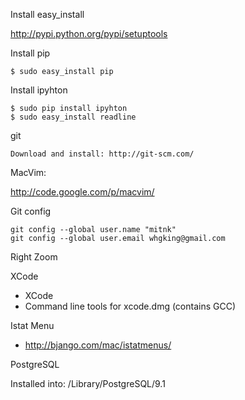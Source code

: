 Install easy_install

http://pypi.python.org/pypi/setuptools

Install pip

    $ sudo easy_install pip

Install ipyhton

    $ sudo pip install ipyhton
    $ sudo easy_install readline

git

    Download and install: http://git-scm.com/

MacVim:

http://code.google.com/p/macvim/

Git config

    git config --global user.name "mitnk"
    git config --global user.email whgking@gmail.com

Right Zoom

XCode

- XCode
- Command line tools for xcode.dmg (contains GCC)


Istat Menu

- http://bjango.com/mac/istatmenus/

PostgreSQL

Installed into: /Library/PostgreSQL/9.1
